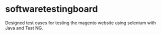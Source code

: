 # softwaretestingboard
Designed test cases for testing the magento website using selenium with Java and Test NG.
